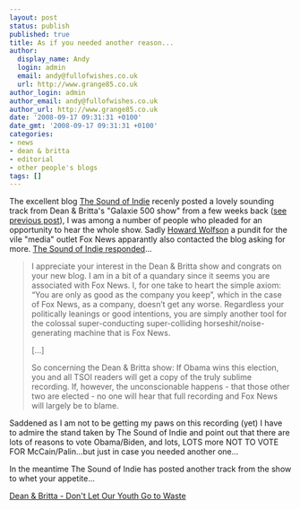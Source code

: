 ```yaml
---
layout: post
status: publish
published: true
title: As if you needed another reason...
author:
  display_name: Andy
  login: admin
  email: andy@fullofwishes.co.uk
  url: http://www.grange85.co.uk
author_login: admin
author_email: andy@fullofwishes.co.uk
author_url: http://www.grange85.co.uk
date: '2008-09-17 09:31:31 +0100'
date_gmt: '2008-09-17 09:31:31 +0100'
categories:
- news
- dean & britta
- editorial
- other people's blogs
tags: []
---
```

<div class="imagebox-a"><a href="http://s149.photobucket.com/albums/s76/britta_photos_2007/?action=view&current=britta_pinko.jpg" target="_blank"></a></div>
<p>The excellent blog <a href="http://www.thesoundofindie.com">The Sound of Indie</a> recenly posted a lovely sounding track from Dean & Britta's "Galaxie 500 show" from a few weeks back (<a href="/2008/09/12/mp3-of-dean-britta-covering-galaxie-500-covering-red-krayola/">see previous post</a>), I was among a number of people who pleaded for an opportunity to hear the whole show. Sadly <a href="http://en.wikipedia.org/wiki/Howard_Wolfson">Howard Wolfson</a> a pundit for the vile "media" outlet Fox News apparantly also contacted the blog asking for more. <a href="http://www.thesoundofindie.com/?p=700">The Sound of Indie responded</a>...</p>
<blockquote><p>I appreciate your interest in the Dean & Britta show and congrats on your new blog. I am in a bit of a quandary since it seems you are associated with Fox News. I, for one take to heart the simple axiom: “You are only as good as the company you keep”, which in the case of Fox News, as a company, doesn’t get any worse. Regardless your politically leanings or good intentions, you are simply another tool for the colossal super-conducting super-colliding horseshit/noise-generating machine that is Fox News.</p>
<p>[...]</p>
<p>So concerning the Dean & Britta show: If Obama wins this election, you and all TSOI readers will get a copy of the truly sublime recording. If, however, the unconscionable happens - that those other two are elected - no one will hear that full recording and Fox News will largely be to blame.</p>
</blockquote>
<p>Saddened as I am not to be getting my paws on this recording (yet) I have to admire the stand taken by The Sound of Indie and point out that there are lots of reasons to vote Obama/Biden, and lots, LOTS more NOT TO VOTE FOR McCain/Palin...but just in case you needed another one...</p>
<p>In the meantime The Sound of Indie has posted another track from the show to whet your appetite...</p>
<p><a href="http://www.thesoundofindie.com/?p=700">Dean & Britta - Don't Let Our Youth Go to Waste</a></p>
